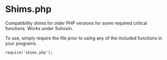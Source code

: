 # Shims.php
Compatibility shims for older PHP versions for some required critical functions. Works under Suhosin.

To use, simply require the file prior to using any of the included functions in your programs.
```
require('shims.php');
```
